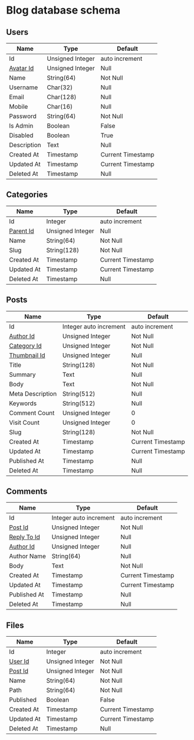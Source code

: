 # Blog database schema

## Users
| Name                          | Type                    | Default             |
| -------------                 |-------------            | -----               |
| Id                            | Unsigned Integer        | auto increment      |
| [Avatar Id](#files)           | Unsigned Integer        | Null                |
| Name                          | String(64)              | Not Null            |
| Username                      | Char(32)                | Null                |
| Email                         | Char(128)               | Null                |
| Mobile                        | Char(16)                | Null                |
| Password                      | String(64)              | Not Null            |
| Is Admin                      | Boolean                 | False               |
| Disabled                      | Boolean                 | True                |
| Description                   | Text                    | Null                |
| Created At                    | Timestamp               | Current Timestamp   |
| Updated At                    | Timestamp               | Current Timestamp   |
| Deleted At                    | Timestamp               | Null                |


## Categories
| Name                          | Type                    | Default             |
| -------------                 |-------------            | -----               |
| Id                            | Integer                 | auto increment      |
| [Parent Id](#Categories)      | Unsigned Integer        | Null                |
| Name                          | String(64)              | Not Null            |
| Slug                          | String(128)             | Not Null            |
| Created At                    | Timestamp               | Current Timestamp   |
| Updated At                    | Timestamp               | Current Timestamp   |
| Deleted At                    | Timestamp               | Null                |

## Posts
| Name                          | Type                    | Default             |
| -------------                 |-------------            | -----               |
| Id                            | Integer auto increment  | auto increment      |
| [Author Id](#users)           | Unsigned Integer        | Not Null            |
| [Category Id](#categories)    | Unsigned Integer        | Not Null            |
| [Thumbnail Id](#files)        | Unsigned Integer        | Null                |
| Title                         | String(128)             | Not Null            |
| Summary                       | Text                    | Null                |
| Body                          | Text                    | Not Null            |
| Meta Description              | String(512)             | Null                |
| Keywords                      | String(512)             | Null                |
| Comment Count                 | Unsigned Integer        | 0                   |
| Visit Count                   | Unsigned Integer        | 0                   |
| Slug                          | String(128)             | Not Null            |
| Created At                    | Timestamp               | Current Timestamp   |
| Updated At                    | Timestamp               | Current Timestamp   |
| Published At                  | Timestamp               | Null                |
| Deleted At                    | Timestamp               | Null                |

## Comments
| Name                          | Type                    | Default             |
| -------------                 |-------------            | -----               |
| Id                            | Integer auto increment  | auto increment      |
| [Post Id](#posts)             | Unsigned Integer        | Not Null            |
| [Reply To Id](#comments)      | Unsigned Integer        | Null                |
| [Author Id](#users)           | Unsigned Integer        | Null                |
| Author Name                   | String(64)              | Null                |
| Body                          | Text                    | Not Null            |
| Created At                    | Timestamp               | Current Timestamp   |
| Updated At                    | Timestamp               | Current Timestamp   |
| Published At                  | Timestamp               | Null                |
| Deleted At                    | Timestamp               | Null                |

## Files
| Name                          | Type                    | Default             |
| -------------                 |-------------            | -----               |
| Id                            | Integer                 | auto increment      |
| [User Id](#users)             | Unsigned Integer        | Not Null            |
| [Post Id](#posts)             | Unsigned Integer        | Not Null            |
| Name                          | String(64)              | Not Null            |
| Path                          | String(64)              | Not Null            |
| Published                     | Boolean                 | False               |
| Created At                    | Timestamp               | Current Timestamp   |
| Updated At                    | Timestamp               | Current Timestamp   |
| Deleted At                    | Timestamp               | Null                |

